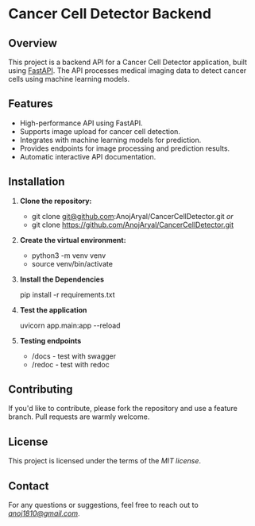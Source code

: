 # Cancer Cell Detector Backend

## Overview

This project is a backend API for a Cancer Cell Detector application, built using [FastAPI](https://fastapi.tiangolo.com/). The API processes medical imaging data to detect cancer cells using machine learning models.

## Features

- High-performance API using FastAPI.
- Supports image upload for cancer cell detection.
- Integrates with machine learning models for prediction.
- Provides endpoints for image processing and prediction results.
- Automatic interactive API documentation.


## Installation

1. **Clone the repository:**

    * git clone git@github.com:AnojAryal/CancerCellDetector.git *or*
    * git clone https://github.com/AnojAryal/CancerCellDetector.git 
    

2. **Create the virtual environment:**

    * python3 -m venv venv
    * source venv/bin/activate


3. **Install the Dependencies**

    pip install -r requirements.txt


4. **Test the application**

    uvicorn app.main:app --reload


5. **Testing endpoints**

    *   /docs - test with swagger
    *  /redoc - test with redoc

## Contributing

If you'd like to contribute, please fork the repository and use a feature branch. Pull requests are warmly welcome.


## License
This project is licensed under the terms of the *MIT license*.


## Contact
For any questions or suggestions, feel free to reach out to *anoj1810@gmail.com*.
